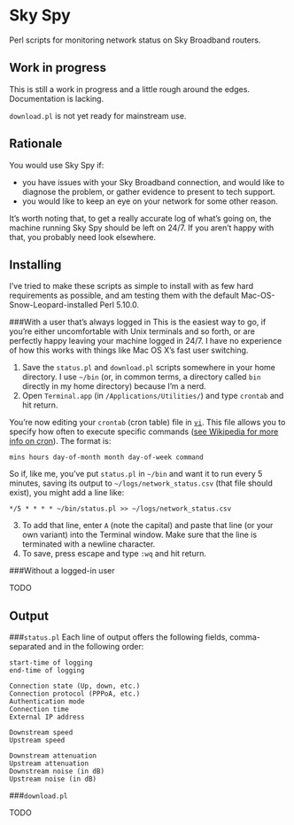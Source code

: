 Sky Spy
=======
Perl scripts for monitoring network status on Sky Broadband routers.

Work in progress
----------------
This is still a work in progress and a little rough around the edges.
Documentation is lacking.

`download.pl` is not yet ready for mainstream use.

Rationale
---------
You would use Sky Spy if:

* you have issues with your Sky Broadband connection, and would like to
  diagnose the problem, or gather evidence to present to tech support.
* you would like to keep an eye on your network for some other reason.

It’s worth noting that, to get a really accurate log of what’s going on, the
machine running Sky Spy should be left on 24/7. If you aren’t happy with that,
you probably need look elsewhere.

Installing
----------
I’ve tried to make these scripts as simple to install with as few hard
requirements as possible, and am testing them with the default
Mac-OS-Snow-Leopard-installed Perl 5.10.0.

###With a user that’s always logged in
This is the easiest way to go, if you’re either uncomfortable with Unix
terminals and so forth, or are perfectly happy leaving your machine logged in
24/7. I have no experience of how this works with things like Mac OS X’s fast
user switching.

1. Save the `status.pl` and `download.pl` scripts somewhere in your home
   directory. I use `~/bin` (or, in common terms, a directory called `bin`
   directly in my home directory) because I’m a nerd.
2. Open `Terminal.app` (in `/Applications/Utilities/`) and type `crontab` and
   hit return.

You’re now editing your `crontab` (cron table) file in
[`vi`](http://en.wikipedia.org/wiki/Vi). This file allows you to specify how
often to execute specific commands ([see Wikipedia for more info on
cron](http://en.wikipedia.org/wiki/Cron)). The format is:

    mins hours day-of-month month day-of-week command

So if, like me, you’ve put `status.pl` in `~/bin` and want it to run every 5
minutes, saving its output to `~/logs/network_status.csv` (that file should
exist), you might add a line like:

    */5 * * * * ~/bin/status.pl >> ~/logs/network_status.csv

3. To add that line, enter `A` (note the capital) and paste that line (or your
   own variant) into the Terminal window. Make sure that the line is
   terminated with a newline character.
4. To save, press escape and type `:wq` and hit return.

<!-- Repeat steps 2-4 for `download.pl`, making sure to write to a different logfile. -->

###Without a logged-in user

TODO

Output
------

###`status.pl`
Each line of output offers the following fields, comma-separated and in the
following order:

    start-time of logging
    end-time of logging
    
    Connection state (Up, down, etc.)
    Connection protocol (PPPoA, etc.)
    Authentication mode
    Connection time
    External IP address
    
    Downstream speed
    Upstream speed
    
    Downstream attenuation
    Upstream attenuation
    Downstream noise (in dB)
    Upstream noise (in dB)

###`download.pl`

TODO